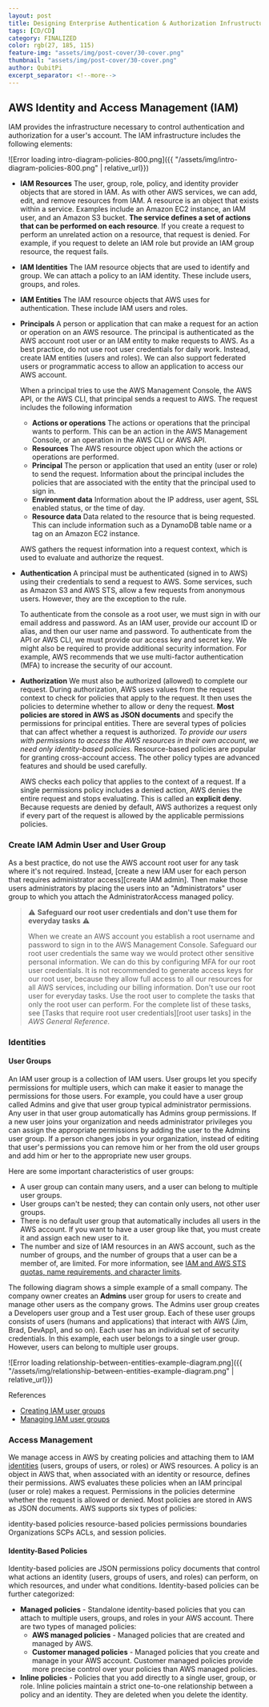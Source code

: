 ```yaml
---
layout: post
title: Designing Enterprise Authentication & Authorization Infrustructure
tags: [CD/CD]
category: FINALIZED
color: rgb(27, 185, 115)
feature-img: "assets/img/post-cover/30-cover.png"
thumbnail: "assets/img/post-cover/30-cover.png"
author: QubitPi
excerpt_separator: <!--more-->
---
```


<!--more-->

AWS Identity and Access Management (IAM)
----------------------------------------

IAM provides the infrastructure necessary to control authentication and authorization for a user's account. The IAM
infrastructure includes the following elements:

![Error loading intro-diagram-policies-800.png]({{ "/assets/img/intro-diagram-policies-800.png" | relative_url}})

* **IAM Resources** The user, group, role, policy, and identity provider objects that are stored in IAM. As with other
  AWS services, we can add, edit, and remove resources from IAM. A resource is an object that exists within a service.
  Examples include an Amazon EC2 instance, an IAM user, and an Amazon S3 bucket. **The service defines a set of actions
  that can be performed on each resource**. If you create a request to perform an unrelated action on a resource, that
  request is denied. For example, if you request to delete an IAM role but provide an IAM group resource, the request
  fails.
* **IAM Identities** The IAM resource objects that are used to identify and group. We can attach a policy to an IAM
  identity. These include users, groups, and roles.
* **IAM Entities** The IAM resource objects that AWS uses for authentication. These include IAM users and roles.
* **Principals** A person or application that can make a request for an action or operation on an AWS resource. The
  principal is authenticated as the AWS account root user or an IAM entity to make requests to AWS. As a best practice,
  do not use root user credentials for daily work. Instead, create IAM entities (users and roles). We can also support
  federated users or programmatic access to allow an application to access our AWS account.

  When a principal tries to use the AWS Management Console, the AWS API, or the AWS CLI, that principal sends a request
  to AWS. The request includes the following information

    - **Actions or operations** The actions or operations that the principal wants to perform. This can be an action in
      the AWS Management Console, or an operation in the AWS CLI or AWS API.
    - **Resources** The AWS resource object upon which the actions or operations are performed.
    - **Principal** The person or application that used an entity (user or role) to send the request. Information about
      the principal includes the policies that are associated with the entity that the principal used to sign in.
    - **Environment data** Information about the IP address, user agent, SSL enabled status, or the time of day.
    - **Resource data** Data related to the resource that is being requested. This can include information such as a
      DynamoDB table name or a tag on an Amazon EC2 instance.

  AWS gathers the request information into a request context, which is used to evaluate and authorize the request.
* **Authentication**  A principal must be authenticated (signed in to AWS) using their credentials to send a request to
  AWS. Some services, such as Amazon S3 and AWS STS, allow a few requests from anonymous users. However, they are the
  exception to the rule.

  To authenticate from the console as a root user, we must sign in with our email address and password. As an IAM user,
  provide our account ID or alias, and then our user name and password. To authenticate from the API or AWS CLI, we must
  provide our access key and secret key. We might also be required to provide additional security information. For
  example, AWS recommends that we use multi-factor authentication (MFA) to increase the security of our account.
* **Authorization** We must also be authorized (allowed) to complete our request. During authorization, AWS uses values
  from the request context to check for policies that apply to the request. It then uses the policies to determine whether
  to allow or deny the request. **Most policies are stored in AWS as JSON documents** and specify the permissions for
  principal entities. There are several types of policies that can affect whether a request is authorized. _To provide
  our users with permissions to access the AWS resources in their own account, we need only identity-based policies_.
  Resource-based policies are popular for granting cross-account access. The other policy types are advanced features
  and should be used carefully.

  AWS checks each policy that applies to the context of a request. If a single permissions policy includes a denied
  action, AWS denies the entire request and stops evaluating. This is called an **explicit deny**. Because requests are
  denied by default, AWS authorizes a request only if every part of the request is allowed by the applicable permissions
  policies.

### Create IAM Admin User and User Group

As a best practice, do not use the AWS account root user for any task where it's not required. Instead,
[create a new IAM user for each person that requires administrator access][create IAM admin]. Then make those users
administrators by placing the users into an "Administrators" user group to which you attach the AdministratorAccess
managed policy.

> ⚠️ **Safeguard our root user credentials and don't use them for everyday tasks** ⚠️
>
> When we create an AWS account you establish a root username and password to sign in to the AWS Management Console.
> Safeguard our root user credentials the same way we would protect other sensitive personal information. We can do
> this by configuring MFA for our root user credentials. It is not recommended to generate access keys for our root
> user, because they allow full access to all our resources for all AWS services, including our billing information.
> Don't use our root user for everyday tasks. Use the root user to complete the tasks that only the root user can
> perform. For the complete list of these tasks, see [Tasks that require root user credentials][root user tasks] in the
> _AWS General Reference_.

### Identities

#### User Groups

An IAM user group is a collection of IAM users. User groups let you specify permissions for multiple users, which can
make it easier to manage the permissions for those users. For example, you could have a user group called Admins and
give that user group typical administrator permissions. Any user in that user group automatically has Admins group
permissions. If a new user joins your organization and needs administrator privileges you can assign the appropriate
permissions by adding the user to the Admins user group. If a person changes jobs in your organization, instead of
editing that user's permissions you can remove him or her from the old user groups and add him or her to the appropriate
new user groups.

Here are some important characteristics of user groups:

* A user group can contain many users, and a user can belong to multiple user groups.
* User groups can't be nested; they can contain only users, not other user groups.
* There is no default user group that automatically includes all users in the AWS account. If you want to have a user
  group like that, you must create it and assign each new user to it.
* The number and size of IAM resources in an AWS account, such as the number of groups, and the number of groups that a user can be a member of, are limited. For more information, see
  [IAM and AWS STS quotas, name requirements, and character limits](https://docs.aws.amazon.com/IAM/latest/UserGuide/reference_iam-quotas.html).

The following diagram shows a simple example of a small company. The company owner creates an **Admins** user group for
users to create and manage other users as the company grows. The Admins user group creates a Developers user group and a
Test user group. Each of these user groups consists of users (humans and applications) that interact with AWS (Jim,
Brad, DevApp1, and so on). Each user has an individual set of security credentials. In this example, each user belongs
to a single user group. However, users can belong to multiple user groups.

![Error loading relationship-between-entities-example-diagram.png]({{ "/assets/img/relationship-between-entities-example-diagram.png" | relative_url}})

References

* [Creating IAM user groups](https://docs.aws.amazon.com/IAM/latest/UserGuide/id_groups_create.html)
* [Managing IAM user groups](https://docs.aws.amazon.com/IAM/latest/UserGuide/id_groups_manage.html)

### Access Management

We manage access in AWS by creating policies and attaching them to IAM [identities](#identities) (users, groups of
users, or roles) or AWS resources. A policy is an object in AWS that, when associated with an identity or resource,
defines their permissions. AWS evaluates these policies when an IAM principal (user or role) makes a request.
Permissions in the policies determine whether the request is allowed or denied. Most policies are stored in AWS as JSON
documents. AWS supports six types of policies:

identity-based policies
resource-based policies
permissions boundaries
Organizations SCPs
ACLs,
and session policies.

#### Identity-Based Policies

Identity-based policies are JSON permissions policy documents that control what actions an identity (users, groups of
users, and roles) can perform, on which resources, and under what conditions. Identity-based policies can be further
categorized:

* **Managed policies** - Standalone identity-based policies that you can attach to multiple users, groups, and roles in
  your AWS account. There are two types of managed policies:
    - **AWS managed policies** - Managed policies that are created and managed by AWS.
    - **Customer managed policies** - Managed policies that you create and manage in your AWS account. Customer managed
      policies provide more precise control over your policies than AWS managed policies.
* **Inline policies** - Policies that you add directly to a single user, group, or role. Inline policies maintain a
  strict one-to-one relationship between a policy and an identity. They are deleted when you delete the identity.